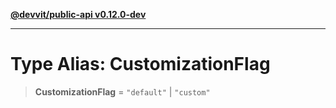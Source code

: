 [**@devvit/public-api v0.12.0-dev**](../../README.md)

---

# Type Alias: CustomizationFlag

> **CustomizationFlag** = `"default"` \| `"custom"`
